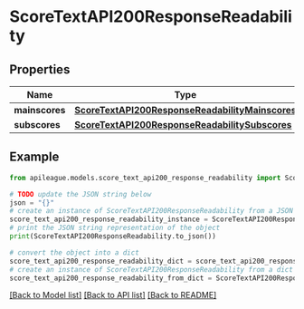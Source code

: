 # ScoreTextAPI200ResponseReadability


## Properties

Name | Type | Description | Notes
------------ | ------------- | ------------- | -------------
**mainscores** | [**ScoreTextAPI200ResponseReadabilityMainscores**](ScoreTextAPI200ResponseReadabilityMainscores.md) |  | [optional] 
**subscores** | [**ScoreTextAPI200ResponseReadabilitySubscores**](ScoreTextAPI200ResponseReadabilitySubscores.md) |  | [optional] 

## Example

```python
from apileague.models.score_text_api200_response_readability import ScoreTextAPI200ResponseReadability

# TODO update the JSON string below
json = "{}"
# create an instance of ScoreTextAPI200ResponseReadability from a JSON string
score_text_api200_response_readability_instance = ScoreTextAPI200ResponseReadability.from_json(json)
# print the JSON string representation of the object
print(ScoreTextAPI200ResponseReadability.to_json())

# convert the object into a dict
score_text_api200_response_readability_dict = score_text_api200_response_readability_instance.to_dict()
# create an instance of ScoreTextAPI200ResponseReadability from a dict
score_text_api200_response_readability_from_dict = ScoreTextAPI200ResponseReadability.from_dict(score_text_api200_response_readability_dict)
```
[[Back to Model list]](../README.md#documentation-for-models) [[Back to API list]](../README.md#documentation-for-api-endpoints) [[Back to README]](../README.md)



